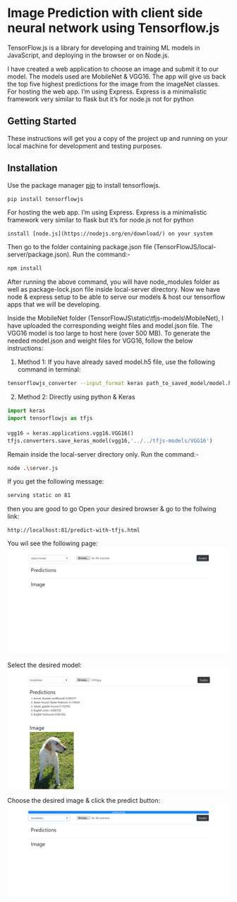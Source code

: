 # Image Prediction with client side neural network using Tensorflow.js

TensorFlow.js is a library for developing and training ML models in JavaScript, and deploying in the browser or on Node.js. 

I have created a web application to choose an image and submit it to our model. The models used are MobileNet & VGG16. The app will give us back the top five highest predictions for the image from the imageNet classes. For hosting the web app. I’m using Express. Express is a minimalistic framework very similar to flask but it’s for node.js not for python

## Getting Started

These instructions will get you a copy of the project up and running on your local machine for development and testing purposes.

## Installation

Use the package manager [pip](https://pip.pypa.io/en/stable/) to install tensorflowjs.

```bash
pip install tensorflowjs
```

For hosting the web app. I’m using Express. Express is a minimalistic framework very similar to flask but it’s for node.js not for python

```
install [node.js](https://nodejs.org/en/download/) on your system
```
Then go to the folder containing package.json file (TensorFlowJS/local-server/package.json).
Run the command:- 
```bash
npm install
```
After running the above command, you will have node_modules folder as well as package-lock.json file inside local-server directory.
Now we have node & express setup to be able to serve our models & host our tensorflow apps that we will be developing.

Inside the MobileNet folder (TensorFlowJS\static\tfjs-models\MobileNet), I have uploaded the corresponding weight files and model.json file.
The VGG16 model is too large to host here (over 500 MB).
To generate the needed model.json and weight files for VGG16, follow the below instructions:
1) Method 1:
If you have already saved model.h5 file, use the following command in terminal:
```bash
tensorflowjs_converter --input_format keras path_to_saved_model/model.h5/ output_path/
```
2) Method 2:
Directly using python & Keras
```python
import keras
import tensorflowjs as tfjs

vgg16 = keras.applications.vgg16.VGG16()
tfjs.converters.save_keras_model(vgg16,'../../tfjs-models/VGG16')
```

Remain inside the local-server directory only.
Run the command:-
```bash
node .\server.js
```
If you get the following message:
```bash
serving static on 81
```
then you are good to go
Open your desired browser & go to the follwing link:
```
http://localhost:81/predict-with-tfjs.html
```
You wil see the following page:
![image here](images/screenshot2.png)

Select the desired model:
![image here](images/screenshot1.png)

Choose the desired image & click the predict button:
![image here](images/model_loading.png)
